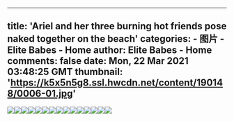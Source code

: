 
---
title: 'Ariel and her three burning hot friends pose naked together on the beach'
categories: 
    - 图片
    - Elite Babes - Home
author: Elite Babes - Home
comments: false
date: Mon, 22 Mar 2021 03:48:25 GMT
thumbnail: 'https://k5x5n5g8.ssl.hwcdn.net/content/190148/0006-01.jpg'
---

<div>   
<img src="https://k5x5n5g8.ssl.hwcdn.net/content/190148/0006-01.jpg" referrerpolicy="no-referrer"><img src="https://k5x5n5g8.ssl.hwcdn.net/content/190148/0006-02.jpg" referrerpolicy="no-referrer"><img src="https://k5x5n5g8.ssl.hwcdn.net/content/190148/0006-03.jpg" referrerpolicy="no-referrer"><img src="https://k5x5n5g8.ssl.hwcdn.net/content/190148/0006-04.jpg" referrerpolicy="no-referrer"><img src="https://k5x5n5g8.ssl.hwcdn.net/content/190148/0006-05.jpg" referrerpolicy="no-referrer"><img src="https://k5x5n5g8.ssl.hwcdn.net/content/190148/0006-06.jpg" referrerpolicy="no-referrer"><img src="https://k5x5n5g8.ssl.hwcdn.net/content/190148/0006-07.jpg" referrerpolicy="no-referrer"><img src="https://k5x5n5g8.ssl.hwcdn.net/content/190148/0006-08.jpg" referrerpolicy="no-referrer"><img src="https://k5x5n5g8.ssl.hwcdn.net/content/190148/0006-09.jpg" referrerpolicy="no-referrer"><img src="https://k5x5n5g8.ssl.hwcdn.net/content/190148/0006-10.jpg" referrerpolicy="no-referrer"><img src="https://k5x5n5g8.ssl.hwcdn.net/content/190148/0006-11.jpg" referrerpolicy="no-referrer"><img src="https://k5x5n5g8.ssl.hwcdn.net/content/190148/0006-12.jpg" referrerpolicy="no-referrer"><img src="https://k5x5n5g8.ssl.hwcdn.net/content/190148/0006-13.jpg" referrerpolicy="no-referrer"><img src="https://k5x5n5g8.ssl.hwcdn.net/content/190148/0006-14.jpg" referrerpolicy="no-referrer"><img src="https://k5x5n5g8.ssl.hwcdn.net/content/190148/0006-15.jpg" referrerpolicy="no-referrer">  
</div>
            